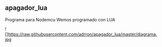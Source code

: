 
## apagador_lua
Programa para Nodemcu Wemos programado con LUA


![]https://raw.githubusercontent.com/adrron/apagador_lua/master/diagrama.jpg
